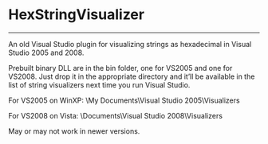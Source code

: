 # HexStringVisualizer
---------------------

An old Visual Studio plugin for visualizing strings as hexadecimal in Visual Studio 2005 and 2008.

Prebuilt binary DLL are in the bin folder, one for VS2005 and one for VS2008. Just drop it in the 
appropriate directory and it’ll be available in the list of string visualizers next time you run 
Visual Studio.

For VS2005 on WinXP: <user>\My Documents\Visual Studio 2005\Visualizers

For VS2008 on Vista: <user>\Documents\Visual Studio 2008\Visualizers

May or may not work in newer versions.
